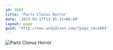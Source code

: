 ```yaml
---
id: 2603
title: 'Parts Clonus Horror'
date: '2023-03-17T13:45:31+00:00'
layout: page
guid: 'http://new.andydixon.com/?page_id=2603'
---
```


![Parts Clonus Horror](https://i0.wp.com/assets.g8x2.ldn.idrivee2-23.com/posters/Parts%20Clonus%20Horror%2001.jpg?w=1200&ssl=1 "Parts Clonus Horror")